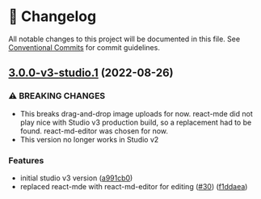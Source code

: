 <!-- markdownlint-disable --><!-- textlint-disable -->

# 📓 Changelog

All notable changes to this project will be documented in this file. See
[Conventional Commits](https://conventionalcommits.org) for commit guidelines.

## [3.0.0-v3-studio.1](https://github.com/sanity-io/sanity-plugin-markdown/compare/v2.1.1...v3.0.0-v3-studio.1) (2022-08-26)

### ⚠ BREAKING CHANGES

- This breaks drag-and-drop image uploads for now.
  react-mde did not play nice with Studio v3 production build, so a replacement had to be found.
  react-md-editor was chosen for now.
- This version no longer works in Studio v2

### Features

- initial studio v3 version ([a991cb0](https://github.com/sanity-io/sanity-plugin-markdown/commit/a991cb0c9e55056b92ff71cd407b09ee913bb8b9))
- replaced react-mde with react-md-editor for editing ([#30](https://github.com/sanity-io/sanity-plugin-markdown/issues/30)) ([f1ddaea](https://github.com/sanity-io/sanity-plugin-markdown/commit/f1ddaea59dca3dd90a307888b9f1cf7b0823b425))
